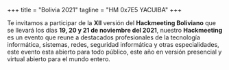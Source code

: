 +++
title = "Bolivia 2021"
tagline = "HM 0x7E5 YACUIBA"
+++

Te invitamos a participar de la **XII** versión del **Hackmeeting Boliviano** que se llevará los días **19, 20 y 21 de noviembre del 2021**, nuestro **Hackmeeting** es un evento que reune a destacados profesionales de la tecnología informática, sistemas, redes, seguridad informática y otras especialidades, este evento esta abierto para todo público, este año en versión presencial y virtual abierto para el mundo entero.

<!-- | [Info]({{< ref "info.md" >}}) | [CFP]({{< ref "cfp.md" >}}) | [Charlas]({{< ref "charlas.md" >}}) | -->

